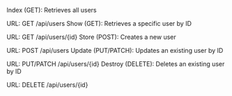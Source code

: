 
Index (GET): Retrieves all users

URL: GET /api/users
Show (GET): Retrieves a specific user by ID

URL: GET /api/users/{id}
Store (POST): Creates a new user

URL: POST /api/users
Update (PUT/PATCH): Updates an existing user by ID

URL: PUT/PATCH /api/users/{id}
Destroy (DELETE): Deletes an existing user by ID

URL: DELETE /api/users/{id}
